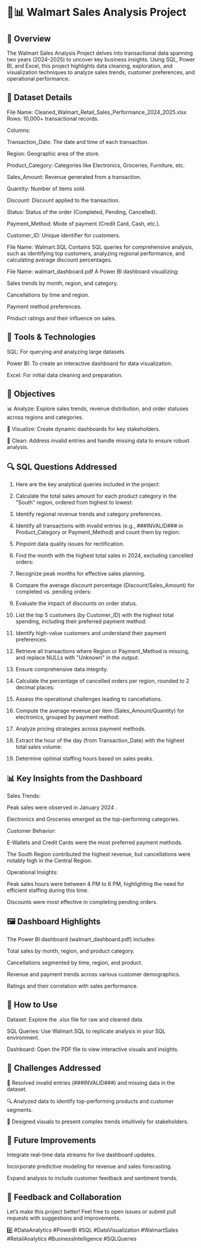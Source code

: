 # 🛒📊 Walmart  Sales  Analysis Project

## 📖 Overview
The Walmart Sales Analysis Project delves into transactional data spanning two years (2024–2025) to uncover key business insights. Using SQL, Power BI, and Excel, this project highlights data cleaning, exploration, and visualization techniques to analyze sales trends, customer preferences, and operational performance.


## 📂 Dataset Details
File Name: Cleaned_Walmart_Retail_Sales_Performance_2024_2025.xlsx
Rows: 10,000+ transactional records.

Columns:

Transaction_Date: The date and time of each transaction.

Region: Geographic area of the store.

Product_Category: Categories like Electronics, Groceries, Furniture, etc.

Sales_Amount: Revenue generated from a transaction.

Quantity: Number of items sold.

Discount: Discount applied to the transaction.

Status: Status of the order (Completed, Pending, Cancelled).

Payment_Method: Mode of payment (Credit Card, Cash, etc.).

Customer_ID: Unique identifier for customers.

File Name: Walmart.SQL
Contains SQL queries for comprehensive analysis, such as identifying top customers, analyzing regional performance, and calculating average discount percentages.

File Name: walmart_dashboard.pdf
A Power BI dashboard visualizing:

Sales trends by month, region, and category.

Cancellations by time and region.

Payment method preferences.

Product ratings and their influence on sales.



## 🔧 Tools & Technologies
SQL: For querying and analyzing large datasets.

Power BI: To create an interactive dashboard for data visualization.

Excel: For initial data cleaning and preparation.



## 🎯 Objectives

📊 Analyze: Explore sales trends, revenue distribution, and order statuses across regions and categories.

🎨 Visualize: Create dynamic dashboards for key stakeholders.

🧹 Clean: Address invalid entries and handle missing data to ensure robust analysis.







## 🔍 SQL Questions Addressed

1. Here are the key analytical queries included in the project:

2. Calculate the total sales amount for each product category in the "South" region, ordered from highest to lowest:

3. Identify regional revenue trends and category preferences.

4. Identify all transactions with invalid entries (e.g., ###INVALID### in Product_Category or Payment_Method) and count them by region:

5. Pinpoint data quality issues for rectification.

6. Find the month with the highest total sales in 2024, excluding cancelled orders:

7. Recognize peak months for effective sales planning.

8. Compare the average discount percentage (Discount/Sales_Amount) for completed vs. pending orders:

9. Evaluate the impact of discounts on order status.

10. List the top 5 customers (by Customer_ID) with the highest total spending, including their preferred payment method:

11. Identify high-value customers and understand their payment preferences.

12. Retrieve all transactions where Region or Payment_Method is missing, and replace NULLs with "Unknown" in the output:

13. Ensure comprehensive data integrity.

14. Calculate the percentage of cancelled orders per region, rounded to 2 decimal places:

15. Assess the operational challenges leading to cancellations.

16. Compute the average revenue per item (Sales_Amount/Quantity) for electronics, grouped by payment method:

17. Analyze pricing strategies across payment methods.

18. Extract the hour of the day (from Transaction_Date) with the highest total sales volume:

19. Determine optimal staffing hours based on sales peaks.





## 📊 Key Insights from the Dashboard

Sales Trends:

Peak sales were observed in January 2024 .

Electronics and Groceries emerged as the top-performing categories.

Customer Behavior:

E-Wallets and Credit Cards were the most preferred payment methods.

The South Region contributed the highest revenue, but cancellations were notably high in the Central Region.

Operational Insights:

Peak sales hours were between 4 PM to 6 PM, highlighting the need for efficient staffing during this time.

Discounts were most effective in completing pending orders.



## 🖼️ Dashboard Highlights

The Power BI dashboard (walmart_dashboard.pdf) includes:

Total sales by month, region, and product category.

Cancellations segmented by time, region, and product.

Revenue and payment trends across various customer demographics.

Ratings and their correlation with sales performance.



## 🚀 How to Use
Dataset: Explore the .xlsx file for raw and cleaned data.

SQL Queries: Use Walmart.SQL to replicate analysis in your SQL environment.

Dashboard: Open the PDF file to view interactive visuals and insights.

## 🧗 Challenges Addressed

🧹 Resolved invalid entries (###INVALID###) and missing data in the dataset.

🔍 Analyzed data to identify top-performing products and customer segments.

🎨 Designed visuals to present complex trends intuitively for stakeholders.



## 🔮 Future Improvements

Integrate real-time data streams for live dashboard updates.

Incorporate predictive modeling for revenue and sales forecasting.

Expand analysis to include customer feedback and sentiment trends.



## 📢 Feedback and Collaboration
Let’s make this project better! Feel free to open issues or submit pull requests with suggestions and improvements.

#️⃣ #DataAnalytics #PowerBI #SQL #DataVisualization #WalmartSales #RetailAnalytics #BusinessIntelligence #SQLQueries

